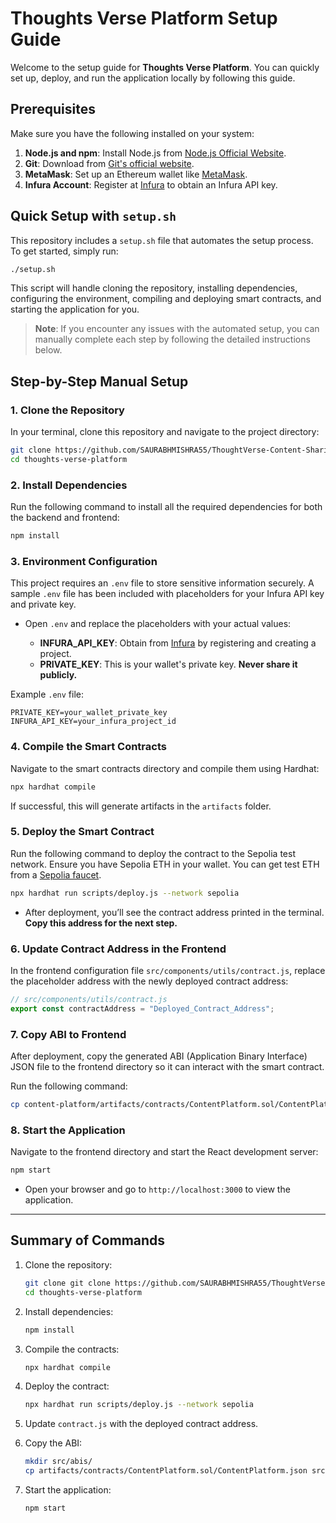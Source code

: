 # Thoughts Verse Platform Setup Guide

Welcome to the setup guide for **Thoughts Verse Platform**. You can quickly set up, deploy, and run the application locally by following this guide.

## Prerequisites

Make sure you have the following installed on your system:

1. **Node.js and npm**: Install Node.js from [Node.js Official Website](https://nodejs.org).
2. **Git**: Download from [Git's official website](https://git-scm.com).
3. **MetaMask**: Set up an Ethereum wallet like [MetaMask](https://metamask.io).
4. **Infura Account**: Register at [Infura](https://infura.io/) to obtain an Infura API key.

## Quick Setup with `setup.sh`

This repository includes a `setup.sh` file that automates the setup process. To get started, simply run:

```bash
./setup.sh
```

This script will handle cloning the repository, installing dependencies, configuring the environment, compiling and deploying smart contracts, and starting the application for you.

> **Note**: If you encounter any issues with the automated setup, you can manually complete each step by following the detailed instructions below.

## Step-by-Step Manual Setup

### 1. Clone the Repository

In your terminal, clone this repository and navigate to the project directory:

```bash
git clone https://github.com/SAURABHMISHRA55/ThoughtVerse-Content-Sharing-Platform.git
cd thoughts-verse-platform
```

### 2. Install Dependencies

Run the following command to install all the required dependencies for both the backend and frontend:

```bash
npm install
```

### 3. Environment Configuration

This project requires an `.env` file to store sensitive information securely. A sample `.env` file has been included with placeholders for your Infura API key and private key.

- Open `.env` and replace the placeholders with your actual values:

  - **INFURA_API_KEY**: Obtain from [Infura](https://infura.io/) by registering and creating a project.
  - **PRIVATE_KEY**: This is your wallet's private key. **Never share it publicly.**

Example `.env` file:

```env
PRIVATE_KEY=your_wallet_private_key
INFURA_API_KEY=your_infura_project_id
```

### 4. Compile the Smart Contracts

Navigate to the smart contracts directory and compile them using Hardhat:

```bash
npx hardhat compile
```

If successful, this will generate artifacts in the `artifacts` folder.

### 5. Deploy the Smart Contract

Run the following command to deploy the contract to the Sepolia test network. Ensure you have Sepolia ETH in your wallet. You can get test ETH from a [Sepolia faucet](https://sepoliafaucet.com/).

```bash
npx hardhat run scripts/deploy.js --network sepolia
```

- After deployment, you’ll see the contract address printed in the terminal. **Copy this address for the next step.**

### 6. Update Contract Address in the Frontend

In the frontend configuration file `src/components/utils/contract.js`, replace the placeholder address with the newly deployed contract address:

```javascript
// src/components/utils/contract.js
export const contractAddress = "Deployed_Contract_Address";
```

### 7. Copy ABI to Frontend

After deployment, copy the generated ABI (Application Binary Interface) JSON file to the frontend directory so it can interact with the smart contract.

Run the following command:

```bash
cp content-platform/artifacts/contracts/ContentPlatform.sol/ContentPlatform.json content-platform-frontend/src/abis/ContentPlatform.json
```

### 8. Start the Application

Navigate to the frontend directory and start the React development server:

```bash
npm start
```

- Open your browser and go to `http://localhost:3000` to view the application.

---

## Summary of Commands

1. Clone the repository:

   ```bash
   git clone git clone https://github.com/SAURABHMISHRA55/ThoughtVerse-Content-Sharing-Platform.git
   cd thoughts-verse-platform
   ```

2. Install dependencies:

   ```bash
   npm install
   ```

3. Compile the contracts:

   ```bash
   npx hardhat compile
   ```

4. Deploy the contract:

   ```bash
   npx hardhat run scripts/deploy.js --network sepolia
   ```

5. Update `contract.js` with the deployed contract address.

6. Copy the ABI:

   ```bash
   mkdir src/abis/
   cp artifacts/contracts/ContentPlatform.sol/ContentPlatform.json src/abis/
   ```

7. Start the application:
   ```bash
   npm start
   ```
